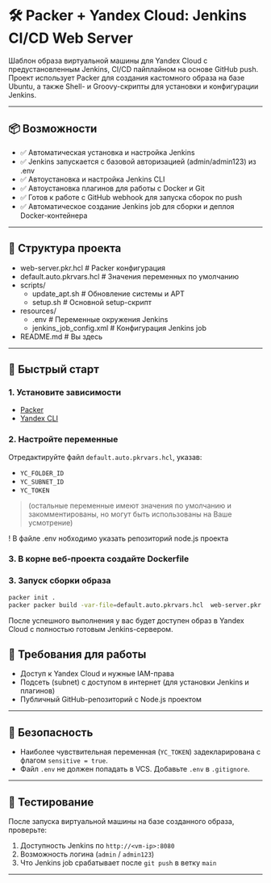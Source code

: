 # 🛠️ Packer + Yandex Cloud: Jenkins CI/CD Web Server

Шаблон образа виртуальной машины для Yandex Cloud с предустановленным Jenkins, CI/CD пайплайном на основе GitHub push. Проект использует Packer для создания кастомного образа на базе Ubuntu, а также Shell- и Groovy-скрипты для установки и конфигурации Jenkins.

---

## 📦 Возможности

- ✅ Автоматическая установка и настройка Jenkins
- ✅ Jenkins запускается с базовой авторизацией (admin/admin123) из .env
- ✅ Автоустановка и настройка Jenkins CLI
- ✅ Автоустановка плагинов для работы с Docker и Git
- ✅ Готов к работе с GitHub webhook для запуска сборок по push
- ✅ Автоматическое создание Jenkins job для сборки и деплоя Docker-контейнера 

---

## 📁 Структура проекта

- web-server.pkr.hcl             # Packer конфигурация
- default.auto.pkrvars.hcl       # Значения переменных по умолчанию
- scripts/
    - update_apt.sh              # Обновление системы и APT
    - setup.sh                   # Основной setup-скрипт
- resources/
    - .env                       # Переменные окружения Jenkins
    - jenkins_job_config.xml     # Конфигурация Jenkins job
- README.md                      # Вы здесь

---

## 🚀 Быстрый старт

### 1. Установите зависимости

- [Packer](https://yandex.cloud/ru/docs/tutorials/infrastructure-management/packer-quickstart)
- [Yandex CLI](https://yandex.cloud/ru/docs/cli/quickstart#install)

### 2. Настройте переменные

Отредактируйте файл `default.auto.pkrvars.hcl`, указав:

- `YC_FOLDER_ID`
- `YC_SUBNET_ID`
- `YC_TOKEN`  
> (остальные переменные имеют значения по умолчанию и закомментированы, но могут быть использованы на Ваше усмотрение)

! В файле .env нобходимо указать репозиторий node.js проекта

### 3. В корне веб-проекта создайте Dockerfile

### 3. Запуск сборки образа

```bash
packer init .
packer packer build -var-file=default.auto.pkrvars.hcl  web-server.pkr.hcl .
```

После успешного выполнения у вас будет доступен образ в Yandex Cloud с полностью готовым Jenkins-сервером.

## 📌 Требования для работы

- Доступ к Yandex Cloud и нужные IAM-права
- Подсеть (subnet) с доступом в интернет (для установки Jenkins и плагинов)
- Публичный GitHub-репозиторий с Node.js проектом

---

## 🔐 Безопасность

- Наиболее чувствительная переменная (`YC_TOKEN`) задекларирована с флагом `sensitive = true`.
- Файл `.env` не должен попадать в VCS. Добавьте `.env` в `.gitignore`.

---

## 🧪 Тестирование

После запуска виртуальной машины на базе созданного образа, проверьте:

1. Доступность Jenkins по `http://<vm-ip>:8080`
2. Возможность логина (`admin` / `admin123`)
3. Что Jenkins job срабатывает после `git push` в ветку `main`

---